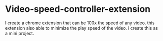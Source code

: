 # Video-speed-controller-extension
I create a chrome extension that can be 100x the speed of any video. this extension also able to minimize the play speed of the video. i create this as a mini project.
